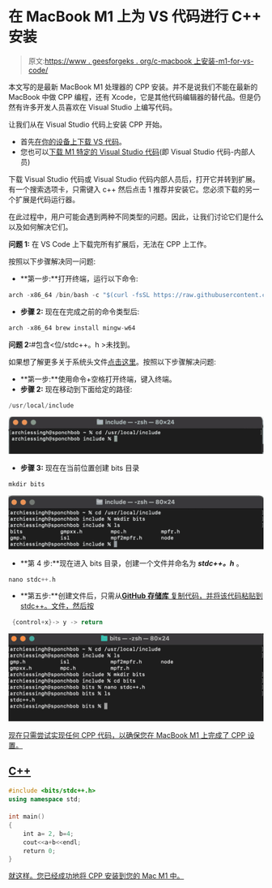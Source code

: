 # 在 MacBook M1 上为 VS 代码进行 C++ 安装

> 原文:[https://www . geesforgeks . org/c-macbook 上安装-m1-for-vs-code/](https://www.geeksforgeeks.org/c-installation-on-macbook-m1-for-vs-code/)

本文写的是最新 MacBook M1 处理器的 CPP 安装。并不是说我们不能在最新的 MacBook 中做 CPP 编程，还有 Xcode，它是其他代码编辑器的替代品。但是仍然有许多开发人员喜欢在 Visual Studio 上编写代码。

让我们从在 Visual Studio 代码上安装 CPP 开始。

*   首先[在你的设备上下载 VS 代码](https://code.visualstudio.com)。
*   您也可以[下载 M1 特定的 Visual Studio 代码](https://code.visualstudio.com/insiders/)(即 Visual Studio 代码-内部人员)

下载 Visual Studio 代码或 Visual Studio 代码内部人员后，打开它并转到扩展。有一个搜索选项卡，只需键入 c++ 然后点击 1 推荐并安装它。您必须下载的另一个扩展是代码运行器。

在此过程中，用户可能会遇到两种不同类型的问题。因此，让我们讨论它们是什么以及如何解决它们。

**问题 1:** 在 VS Code 上下载完所有扩展后，无法在 CPP 上工作。

按照以下步骤解决同一问题:

*   **第一步:**打开终端，运行以下命令:

```cpp
arch -x86_64 /bin/bash -c "$(curl -fsSL https://raw.githubusercontent.com/  Homebrew/install/master/install.sh)"
```

*   **步骤 2:** 现在在完成之前的命令类型后:

```cpp
arch -x86_64 brew install mingw-w64
```

**问题 2:**#包含<位/stdc++。h >未找到。

如果想了解更多关于系统头文件[点击这里](https://www.geeksforgeeks.org/c-c-include-directive-with-examples/#:~:text=%23include%20is%20a%20way%20of,file%20into%20the%20following%20program.)。按照以下步骤解决问题:

*   **第一步:**使用命令+空格打开终端，键入终端。
*   **步骤 2:** 现在移动到下面给定的路径:

```cpp
/usr/local/include
```

![](img/5ee408ed295bde925817c59fd4c25ccd.png)

*   **步骤 3:** 现在在当前位置创建 bits 目录

```cpp
mkdir bits
```

![](img/f85a05d541a31c5f26d6f67fdec45b5e.png)

*   **第 4 步:**现在进入 bits 目录，创建一个文件并命名为 ***stdc++。h*** 。

```cpp
nano stdc++.h
```

*   **第五步:**创建文件后，只需从<u>[**<u>GitHub 存储库</u>**](https://github.com/Archies13Singh/cpp-important-packages-file/blob/main/stdc++.h) 复制代码，并将该代码粘贴到 stdc++。文件，然后按</u>

```cpp
 {control+x}-> y -> return
```

<u>![](img/d90160f01eebe16c5fd0fdc376b0aca2.png)</u>

<u>现在只需尝试实现任何 CPP 代码，以确保您在 MacBook M1 上完成了 CPP 设置。</u>

## <u>C++ </u>

```cpp
#include <bits/stdc++.h>
using namespace std;

int main()
{
    int a= 2, b=4;
    cout<<a+b<<endl;
    return 0;
}
```

<u>就这样。您已经成功地将 CPP 安装到您的 Mac M1 中。</u>